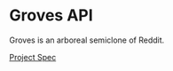 # Groves API

Groves is an arboreal semiclone of Reddit.

[Project Spec](https://www.theodinproject.com/lessons/node-path-nodejs-odin-book)
